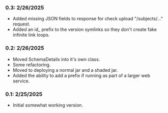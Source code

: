 ### 0.3: 2/26/2025
   * Added missing JSON fields to response for check upload "/subjects/..." request.
   * Added an id_ prefix to the version symlinks so they don't create fake infinite link loops.

### 0.2: 2/26/2025
   * Moved SchemaDetails into it's own class.
   * Some refactoring.
   * Moved to deploying a normal jar and a shaded jar.
   * Added the ability to add a prefix if running as part of a larger web service.

### 0.1: 2/25/2025
   * Initial somewhat working version.
